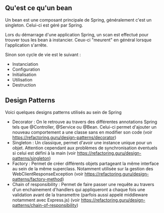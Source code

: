 
Qu'est ce qu'un bean
--------------------------

Un bean est une composant principale de Spring, généralement c'est un singleton. Celui-ci est géré par Spring.

Lors du démarrage d'une application Spring, un scan est effectué pour trouver tous les bean à instancier. Ceux-ci "meurent" en général lorsque l'application s'arrête.

Sinon son cycle de vie est le suivant :
- Instanciation
- Configuration
- Initialisation
- Utilisation
- Destruction

Design Patterns
--------------------------

Voici quelques designs patterns utilisés au sein de Spring
- Decorator : On le retrouve au travers des différentes annotations Spring tels que @Controller, @Service ou @Bean. Celui-ci permet d'ajouter un nouveau comportement a une classe sans en modifier son code (voir https://refactoring.guru/design-patterns/decorator)
- Singleton : Un classique, permet d'avoir une instance unique pour un objet. Attention cependant aux problèmes de synchronisation éventuels si celui est défini à la main (voir https://refactoring.guru/design-patterns/singleton)
- Factory : Permet de créer différents objets partageant la même interface au sein de la même superclass. Notamment utilisée sur la gestion des WebClientResponseException (voir https://refactoring.guru/design-patterns/factory-method)
- Chain of responsibility : Permet de faire passer une requête au travers d'un enchainement d'handlers qui appliqueront a chaque fois une validation avant de la transmettre (parfois aussi appelé middleware notamment avec Express.js) (voir https://refactoring.guru/design-patterns/chain-of-responsibility)